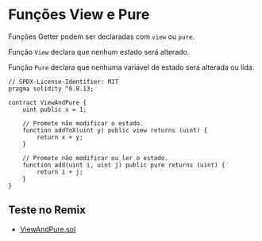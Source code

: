 # Funções View e Pure

Funções Getter podem ser declaradas com `view` ou `pure`.

Função `View` declara que nenhum estado será alterado.

Função `Pure` declara que nenhuma variável de estado será alterada ou lida.

```solidity
// SPDX-License-Identifier: MIT
pragma solidity ^0.8.13;

contract ViewAndPure {
    uint public x = 1;

    // Promete não modificar o estado.
    function addToX(uint y) public view returns (uint) {
        return x + y;
    }

    // Promete não modificar ou ler o estado.
    function add(uint i, uint j) public pure returns (uint) {
        return i + j;
    }
}
```

## Teste no Remix

- [ViewAndPure.sol](https://remix.ethereum.org/#code=Ly8gU1BEWC1MaWNlbnNlLUlkZW50aWZpZXI6IE1JVApwcmFnbWEgc29saWRpdHkgXjAuOC4xMzsKCmNvbnRyYWN0IFZpZXdBbmRQdXJlIHsKICAgIHVpbnQgcHVibGljIHggPSAxOwoKICAgIC8vIFByb21ldGUgbmFvIG1vZGlmaWNhciBvIGVzdGFkby4KICAgIGZ1bmN0aW9uIGFkZFRvWCh1aW50IHkpIHB1YmxpYyB2aWV3IHJldHVybnMgKHVpbnQpIHsKICAgICAgICByZXR1cm4geCArIHk7CiAgICB9CgogICAgLy8gUHJvbWV0ZSBuYW8gbW9kaWZpY2FyIG91IGxlciBvIGVzdGFkby4KICAgIGZ1bmN0aW9uIGFkZCh1aW50IGksIHVpbnQgaikgcHVibGljIHB1cmUgcmV0dXJucyAodWludCkgewogICAgICAgIHJldHVybiBpICsgajsKICAgIH0KfQ==&version=soljson-v0.8.13+commit.abaa5c0e.js)
